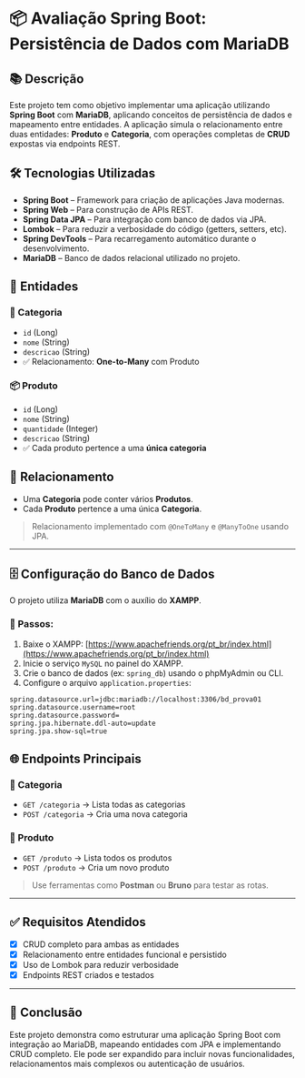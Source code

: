 # 📦 Avaliação Spring Boot: Persistência de Dados com MariaDB

## 📚 Descrição

Este projeto tem como objetivo implementar uma aplicação utilizando **Spring Boot** com **MariaDB**, aplicando conceitos de persistência de dados e mapeamento entre entidades. A aplicação simula o relacionamento entre duas entidades: **Produto** e **Categoria**, com operações completas de **CRUD** expostas via endpoints REST.

## 🛠️ Tecnologias Utilizadas

- **Spring Boot** – Framework para criação de aplicações Java modernas.
- **Spring Web** – Para construção de APIs REST.
- **Spring Data JPA** – Para integração com banco de dados via JPA.
- **Lombok** – Para reduzir a verbosidade do código (getters, setters, etc).
- **Spring DevTools** – Para recarregamento automático durante o desenvolvimento.
- **MariaDB** – Banco de dados relacional utilizado no projeto.


## 🧩 Entidades

### 🧺 Categoria

- `id` (Long)
- `nome` (String)
- `descricao` (String)
- ✅ Relacionamento: **One-to-Many** com Produto

### 📦 Produto

- `id` (Long)
- `nome` (String)
- `quantidade` (Integer)
- `descricao` (String)
- ✅ Cada produto pertence a uma **única categoria**

## 🔗 Relacionamento

- Uma **Categoria** pode conter vários **Produtos**.
- Cada **Produto** pertence a uma única **Categoria**.

> Relacionamento implementado com `@OneToMany` e `@ManyToOne` usando JPA.

---

## 🗄️ Configuração do Banco de Dados

O projeto utiliza **MariaDB** com o auxílio do **XAMPP**.

### 🧭 Passos:

1. Baixe o XAMPP: [https://www.apachefriends.org/pt_br/index.html](https://www.apachefriends.org/pt_br/index.html)
2. Inicie o serviço `MySQL` no painel do XAMPP.
3. Crie o banco de dados (ex: `spring_db`) usando o phpMyAdmin ou CLI.
4. Configure o arquivo `application.properties`:

```properties
spring.datasource.url=jdbc:mariadb://localhost:3306/bd_prova01
spring.datasource.username=root
spring.datasource.password=
spring.jpa.hibernate.ddl-auto=update
spring.jpa.show-sql=true
```

## 🌐 Endpoints Principais

### 🔸 Categoria

- `GET /categoria` → Lista todas as categorias
- `POST /categoria` → Cria uma nova categoria

### 🔸 Produto

- `GET /produto` → Lista todos os produtos
- `POST /produto` → Cria um novo produto

> Use ferramentas como **Postman** ou **Bruno** para testar as rotas.

---

## ✅ Requisitos Atendidos

- [x] CRUD completo para ambas as entidades
- [x] Relacionamento entre entidades funcional e persistido
- [x] Uso de Lombok para reduzir verbosidade
- [x] Endpoints REST criados e testados

---

## 📌 Conclusão

Este projeto demonstra como estruturar uma aplicação Spring Boot com integração ao MariaDB, mapeando entidades com JPA e implementando CRUD completo. Ele pode ser expandido para incluir novas funcionalidades, relacionamentos mais complexos ou autenticação de usuários.





